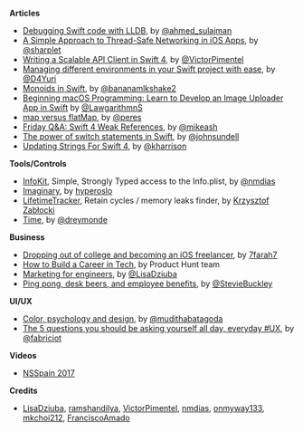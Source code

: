 **Articles**

* [Debugging Swift code with LLDB](https://medium.com/flawless-app-stories/debugging-swift-code-with-lldb-b30c5cf2fd49), by [@ahmed_sulajman](https://twitter.com/ahmed_sulajman)
* [A Simple Approach to Thread-Safe Networking in iOS Apps](https://robots.thoughtbot.com/a-simple-approach-to-thread-safe-networking-in-ios-apps), by [@sharplet](https://twitter.com/sharplet)
* [Writing a Scalable API Client in Swift 4](https://medium.com/makingtuenti/writing-a-scalable-api-client-in-swift-4-b3c6f7f3f3fb), by [@VictorPimentel](https://twitter.com/VictorPimentel)
* [Managing different environments in your Swift project with ease](https://medium.com/flawless-app-stories/manage-different-environments-in-your-swift-project-with-ease-659f7f3fb1a6), by [@D4Yuri](https://twitter.com/D4Yuri)
* [Monoids in Swift](https://deadbeef.me/2017/09/monoids), by [@bananamlkshake2](https://twitter.com/Bananamlkshake2)
* [Beginning macOS Programming: Learn to Develop an Image Uploader App in Swift](https://www.appcoda.com/macos-image-uploader-app/) by [@LawgarithmnS](https://twitter.com/LawgarithmnS)
* [map versus flatMap](http://codeplease.io/2017/09/24/map-versus-flatmap/), by [@peres](https://twitter.com/peres)
* [Friday Q&A: Swift 4 Weak References](https://www.mikeash.com/pyblog/friday-qa-2017-09-22-swift-4-weak-references.html), by [@mikeash](https://twitter.com/mikeash)
* [The power of switch statements in Swift](https://www.swiftbysundell.com/posts/the-power-of-switch-statements-in-swift), by [@johnsundell](https://twitter.com/johnsundell)
* [Updating Strings For Swift 4](https://useyourloaf.com/blog/updating-strings-for-swift-4/), by [@kharrison](https://twitter.com/kharrison)

**Tools/Controls**
 * [InfoKit](https://github.com/nmdias/InfoKit), Simple, Strongly Typed access to the Info.plist, by [@nmdias](https://twitter.com/nmdias_pt)
 * [Imaginary](https://github.com/hyperoslo/Imaginary), by [hyperoslo](https://github.com/hyperoslo)
 * [LifetimeTracker](https://github.com/krzysztofzablocki/LifetimeTracker), Retain cycles / memory leaks finder, by [Krzysztof Zabłocki](https://github.com/krzysztofzablocki)
 * [Time](https://github.com/dreymonde/Time), by [@dreymonde](https://twitter.com/dreymonde)

**Business**

* [Dropping out of college and becoming an iOS freelancer](https://blog.lucasfarah.me/dropping-out-of-college-and-becoming-an-ios-freelancer-21ed9e3dcf7), by [7farah7](https://twitter.com/7farah7)
* [How to Build a Career in Tech](https://books.producthunt.com/careers), by Product Hunt team
* [Marketing for engineers](https://github.com/LisaDziuba/Marketing-for-Engineers), by [@LisaDziuba](https://twitter.com/LisaDziuba)
* [Ping pong, desk beers, and employee benefits](https://medium.com/@steviebuckley/ping-pong-desk-beers-and-employee-benefits-be073429cb85), by [@StevieBuckley](https://twitter.com/StevieBuckley)

**UI/UX**

* [Color, psychology and design](https://uxplanet.org/how-color-can-effect-emotion-ccab0431b1d), by [@mudithabatagoda](https://twitter.com/mudithabatagoda)
* [The 5 questions you should be asking yourself all day, everyday #UX](https://uxdesign.cc/the-5-questions-you-should-be-asking-yourself-all-day-everyday-ux-cf93e2d0fd7e), by [@fabriciot](https://twitter.com/fabriciot)

**Videos**

* [NSSpain 2017](https://vimeo.com/album/4786409)

**Credits**
* [LisaDziuba](https://github.com/LisaDziuba), [ramshandilya](https://github.com/ramshandilya), [VictorPimentel](https://github.com/victorpimentel), [nmdias](https://github.com/nmdias), [onmyway133](https://github.com/onmyway133), [mkchoi212](https://github.com/mkchoi212), [FranciscoAmado](https://github.com/FranciscoAmado)
